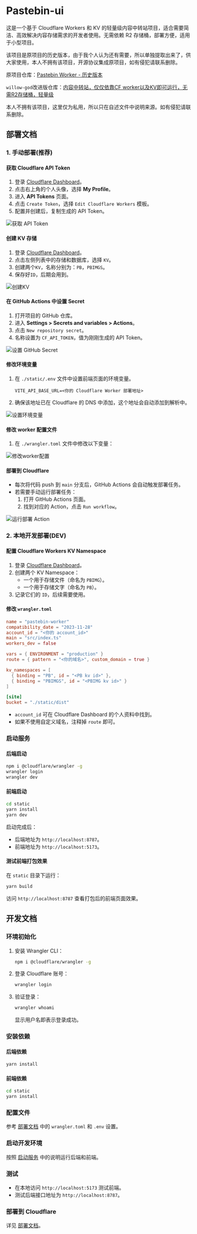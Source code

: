# Pastebin-ui

这是一个基于 Cloudflare Workers 和 KV 的轻量级内容中转站项目，适合需要简洁、高效解决内容存储需求的开发者使用。无需依赖 R2 存储桶，部署方便，适用于小型项目。

该项目是原项目的历史版本，由于我个人认为还有需要，所以单独提取出来了，供大家使用，本人不拥有该项目，开源协议集成原项目，如有侵犯请联系删除。

原项目仓库：[Pastebin Worker - 历史版本](https://github.com/xiadd/pastebin-worker)

`willow-god`改进版仓库：[内容中转站，仅仅依靠CF worker以及KV即可运行，无需R2存储桶，轻量级](https://github.com/willow-god/pastebin-ui)

本人不拥有该项目，这里仅为私用，所以只在自述文件中说明来源。如有侵犯请联系删除。

## 部署文档

### 1. 手动部署(推荐)

#### 获取 Cloudflare API Token

1. 登录 [Cloudflare Dashboard](https://dash.cloudflare.com/)。
2. 点击右上角的个人头像，选择 **My Profile**。
3. 进入 **API Tokens** 页面。
4. 点击 `Create Token`，选择 `Edit Cloudflare Workers` 模板。
5. 配置并创建后，复制生成的 API Token。

![获取 API Token](./docs/get_api.png)

#### 创建 KV 存储

1. 登录 [Cloudflare Dashboard](https://dash.cloudflare.com/)。
2. 点击左侧列表中的存储和数据库，选择 `KV`。
3. 创建两个`KV`，名称分别为：`PB`，`PBIMGS`。
4. 保存好`ID`，后期会用到。
   

![创建KV](/docs/create_kv.png)

#### 在 GitHub Actions 中设置 Secret

1. 打开项目的 GitHub 仓库。
2. 进入 **Settings > Secrets and variables > Actions**。
3. 点击 `New repository secret`。
4. 名称设置为 `CF_API_TOKEN`，值为刚刚生成的 API Token。

![设置 GitHub Secret](./docs/set_secret.png)

#### 修改环境变量

1. 在 `./static/.env` 文件中设置前端页面的环境变量。
   ```env
   VITE_API_BASE_URL=<你的 Cloudflare Worker 部署地址>
   ```
2. 确保该地址已在 Cloudflare 的 DNS 中添加，这个地址会自动添加到解析中。

![设置环境变量](./docs/set_env.png)

#### 修改 worker 配置文件

1. 在 `./wrangler.toml` 文件中修改以下变量：

![修改worker配置](./docs//set_worker_env.png)

#### 部署到 Cloudflare

- 每次将代码 push 到 `main` 分支后，GitHub Actions 会自动触发部署任务。
- 若需要手动运行部署任务：
  1. 打开 GitHub Actions 页面。
  2. 找到对应的 Action，点击 `Run workflow`。

![运行部署 Action](./docs/run_action.png)

### 2. 本地开发部署(DEV)

#### 配置 Cloudflare Workers KV Namespace

1. 登录 [Cloudflare Dashboard](https://dash.cloudflare.com/)。
2. 创建两个 KV Namespace：
   - 一个用于存储文件（命名为 `PBIMG`）。
   - 一个用于存储文字（命名为 `PB`）。
3. 记录它们的 `ID`，后续需要使用。

#### 修改 `wrangler.toml`

```toml
name = "pastebin-worker"
compatibility_date = "2023-11-28"
account_id = "<你的 account_id>"
main = "src/index.ts"
workers_dev = false

vars = { ENVIRONMENT = "production" }
route = { pattern = "<你的域名>", custom_domain = true }

kv_namespaces = [
  { binding = "PB", id = "<PB kv id>" },
  { binding = "PBIMGS", id = "<PBIMG kv id>" }
]

[site]
bucket = "./static/dist"
```

- `account_id` 可在 Cloudflare Dashboard 的个人资料中找到。
- 如果不使用自定义域名，注释掉 `route` 即可。

### 启动服务

#### 后端启动

```bash
npm i @cloudflare/wrangler -g
wrangler login
wrangler dev
```

#### 前端启动

```bash
cd static
yarn install
yarn dev
```

启动完成后：
- 后端地址为 `http://localhost:8787`。
- 前端地址为 `http://localhost:5173`。

#### 测试前端打包效果

在 `static` 目录下运行：

```bash
yarn build
```

访问 `http://localhost:8787` 查看打包后的前端页面效果。

## 开发文档

### 环境初始化

1. 安装 Wrangler CLI：

   ```bash
   npm i @cloudflare/wrangler -g
   ```

2. 登录 Cloudflare 账号：

   ```bash
   wrangler login
   ```

3. 验证登录：

   ```bash
   wrangler whoami
   ```

   显示用户名即表示登录成功。

### 安装依赖

#### 后端依赖

```bash
yarn install
```

#### 前端依赖

```bash
cd static
yarn install
```

### 配置文件

参考 [部署文档](#配置-cloudflare-workers-kv-namespace) 中的 `wrangler.toml` 和 `.env` 设置。

### 启动开发环境

按照 [启动服务](#启动服务) 中的说明运行后端和前端。

### 测试

- 在本地访问 `http://localhost:5173` 测试前端。
- 测试后端接口地址为 `http://localhost:8787`。

### 部署到 Cloudflare

详见 [部署文档](#部署文档)。